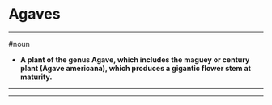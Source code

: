# Agaves
---
#noun
- **A plant of the genus Agave, which includes the maguey or century plant (Agave americana), which produces a gigantic flower stem at maturity.**
---
---
